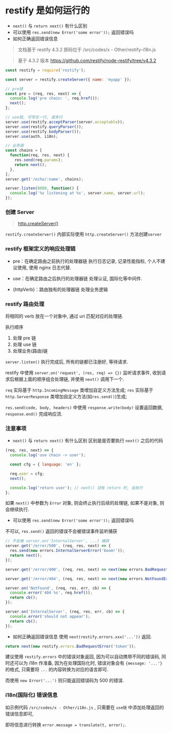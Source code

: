 # restify 是如何运行的

- `next()` 与 `return next()` 有什么区别
- 可以使用 `res.send(new Error('some error'));` 返回错误吗
- 如何正确返回错误信息

> 文档基于 restify 4.3.2
> 原码位于 /src/codes/x - Other/restify-i18n.js

> 基于 4.3.2 版本 https://github.com/restify/node-restify/tree/v4.3.2

```js
const restify = require('restify');

const server = restify.createServer({ name: 'myapp' });

// pre链
const pre = (req, res, next) => {
  console.log('pre chain: ', req.href());
  next();
};

// use链, 可写在一行, 或多行
server.use(restify.acceptParser(server.acceptable));
server.use(restify.queryParser());
server.use(restify.bodyParser());
server.use(auth, i18n);

// 业务链
const chains = [
  function(req, res, next) {
    res.send(req.params);
    return next();
  },
];
server.get('/echo/:name', chains);

server.listen(8080, function() {
  console.log('%s listening at %s', server.name, server.url);
});
```

### 创建 Server

> [http.createServer()](http://nodejs.cn/api/http.html#http_http_createserver_options_requestlistener)

`restify.createServer()` 内部实际使用 `http.createServer()` 方法创建`server`

### restify 框架定义的响应处理链

- pre：在确定路由之前执行的处理器链
  执行日志记录, 记录性能指标, 个人不建议使用, 使用 nginx 日志代替.

- use：在确定路由之后执行的处理器链
  处理认证, 国际化等中间件.

- {httpVerb}：路由独有的处理器链
  处理业务逻辑

### restify 路由处理

将相同的 verb 放在一个对象中, 通过 uri 匹配对应的处理链.

执行顺序

1. 处理 pre 链
2. 处理 use 链
3. 处理业务(路由)链

`server.listen()` 执行完成后, 所有的链都已注册好, 等待请求.

restify 中使用 `server.on('request', (res, req) => {})` 监听请求事件, 收到请求后根据上面的顺序组合处理链, 并使用 `next()` 调用下一个.

`req` 实际基于 `http.IncomingMessage` 类增加自定义方法生成;
`res` 实际基于 `http.ServerResponse` 类增加自定义方法(如`res.send()`)生成;

`res.send(code, body, headers)` 中使用 `response.write(body)` 设置返回数据, `response.end()` 完成响应流.

### 注意事项

- `next()` 与 `return next()` 有什么区别
  区别是是否要执行 `next()` 之后的代码

```js
(req, res, next) => {
  console.log('use chain -> user');

  const cfg = { language: 'en' };

  req.user = cfg;
  next();

  console.log('return user'); // next() 没有 return 时, 会执行
};
```
  如果 `next()` 中参数为 `Error` 对象, 则会终止执行后续的处理链, 如果不是对象, 则会继续执行.

- 可以使用 `res.send(new Error('some error'));` 返回错误吗

不可以, `res.send()` 返回的错误不会被错误事件监听捕获

```js
// 不会被 server.on('InternalServer', ...) 捕获
server.get('/error/500', (req, res, next) => {
  res.send(new errors.InternalServerError('boom!'));
  return next();
});

server.get('/error/400', (req, res, next) => next(new errors.BadRequestError('bad request')));

server.get('/error/404', (req, res, next) => next(new errors.NotFoundError('not found')));

server.on('NotFound', (req, res, err, cb) => {
  console.error('404 %s', req.href());
  return cb();
});

server.on('InternalServer', (req, res, err, cb) => {
  console.error('should not appear');
  return cb();
});
```

- 如何正确返回错误信息
  使用 `next(restify.errors.xxx('...'))` 返回.

```js
return next(new restify.errors.BadRequestError('token'));
```

建议使用 `restify.errors` 中的错误对象返回, 因为可以自动携带不同的错误码, 同时还可以为 i18n 作准备, 因为在处理国际化时, 错误对象会有 `{message: '...'}` 的格式, 只需要将 `...` 的内容转换为对应的语言即可.

而使用 `new Error('...')` 则只能返回错误码为 500 的错误.

### i18n(国际化) 错误信息

如示例代码 `/src/codes/x - Other/i18n.js` , 只需要在 `use链` 中添加处理返回的错误信息即可,

即将信息进行转换 `error.message = translate(t, error);`.
